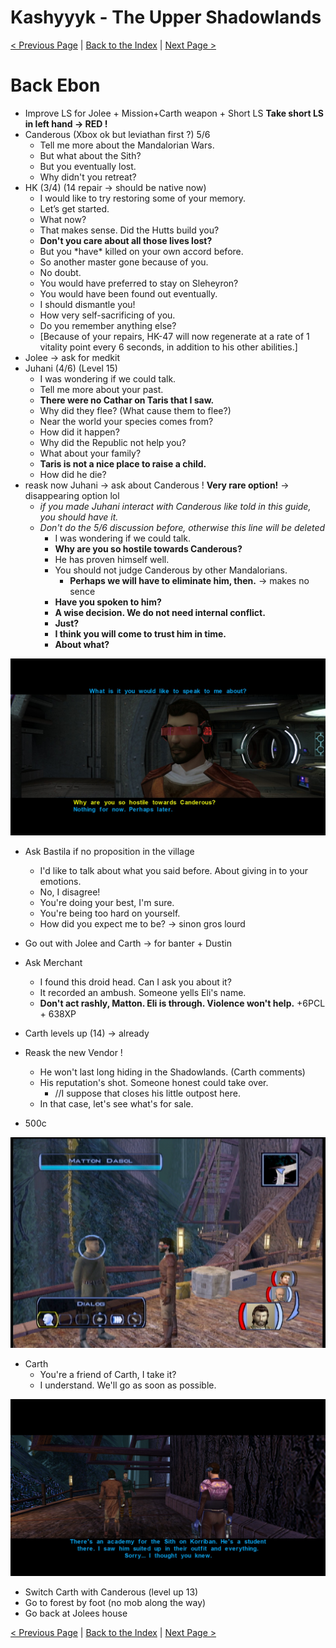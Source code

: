 # Kashyyyk - The Upper Shadowlands

[< Previous Page](053_Kashyyyk.md)
| [Back to the Index](./000_Index.md)
| [Next Page >](./055_Kashyyyk.md)

# Back Ebon

- Improve LS for Jolee + Mission+Carth weapon + Short LS **Take short LS in left hand -> RED !**
- Canderous (Xbox ok but leviathan first ?) 5/6
    - Tell me more about the Mandalorian Wars.
    - But what about the Sith?
    - But you eventually lost.
    - Why didn't you retreat?
- HK (3/4) (14 repair -> should be native now)
    - I would like to try restoring some of your memory.
    - Let’s get started.
    - What now?
    - That makes sense. Did the Hutts build you?
    - **Don't you care about all those lives lost?**
    - But you \*have\* killed on your own accord before.
    - So another master gone because of you.
    - No doubt.
    - You would have preferred to stay on Sleheyron?
    - You would have been found out eventually.
    - I should dismantle you!
    - How very self-sacrificing of you.
    - Do you remember anything else?
    - [Because of your repairs, HK-47 will now regenerate at a rate of 1 vitality point every 6 seconds, in addition to his other abilities.]
- Jolee -> ask for medkit
- Juhani (4/6) (Level 15)
    - I was wondering if we could talk.
    - Tell me more about your past.
    - **There were no Cathar on Taris that I saw.**
    - Why did they flee? (What cause them to flee?)
    - Near the world your species comes from?
    - How did it happen?
    - Why did the Republic not help you?
    - What about your family?
    - **Taris is not a nice place to raise a child.**
    - How did he die?
- reask now Juhani -> ask about Canderous ! **Very rare option!** -> disappearing option lol
    - _if you made Juhani interact with Canderous like told in this guide, you should have it._
    - _Don't do the 5/6 discussion before, otherwise this line will be deleted_
        - I was wondering if we could talk.
        - **Why are you so hostile towards Canderous?**
        - He has proven himself well.
        - You should not judge Canderous by other Mandalorians.
            - **Perhaps we will have to eliminate him, then.** -> makes no sence
        - **Have you spoken to him?**
        - **A wise decision. We do not need internal conflict.**
        - **Just?**
        - **I think you will come to trust him in time.**
        - **About what?**

![](../resources/images/switch/2022013010424700-B5D02A793ED06B4BA008125C7E302FC9.jpg)

- Ask Bastila if no proposition in the village
  - I'd like to talk about what you said before. About giving in to your emotions.
  - No, I disagree!
  - You're doing your best, I'm sure.
  - You're being too hard on yourself.
  - How did you expect me to be? -> sinon gros lourd


- Go out with Jolee and Carth -> for banter + Dustin
- Ask Merchant
    - I found this droid head. Can I ask you about it?
    - It recorded an ambush. Someone yells Eli's name.
    - **Don't act rashly, Matton. Eli is through. Violence won't help.** +6PCL + 638XP
- Carth levels up (14) -> already
- Reask the new Vendor !
    - He won't last long hiding in the Shadowlands. (Carth comments)
    - His reputation's shot. Someone honest could take over.
        - //I suppose that closes his little outpost here.
    - In that case, let's see what's for sale.
- 500c

![KOTOR Guide-7](../resources/images/screenshots/KOTOR%20Guide-7.png)

- Carth
    - You're a friend of Carth, I take it?
    - I understand. We'll go as soon as possible.

![](../resources/images/switch/2022013010535100-B5D02A793ED06B4BA008125C7E302FC9.jpg)

- Switch Carth with Canderous (level up 13)
- Go to forest by foot (no mob along the way)
- Go back at Jolees house


[< Previous Page](053_Kashyyyk.md)
| [Back to the Index](./000_Index.md)
| [Next Page >](./055_Kashyyyk.md)
